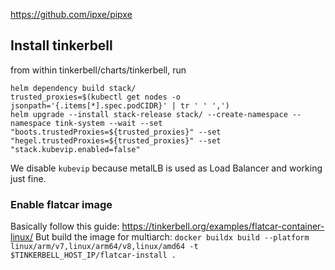 https://github.com/ipxe/pipxe

## Install tinkerbell

from within tinkerbell/charts/tinkerbell, run

```shell
helm dependency build stack/
trusted_proxies=$(kubectl get nodes -o jsonpath='{.items[*].spec.podCIDR}' | tr ' ' ',')
helm upgrade --install stack-release stack/ --create-namespace --namespace tink-system --wait --set "boots.trustedProxies=${trusted_proxies}" --set "hegel.trustedProxies=${trusted_proxies}" --set "stack.kubevip.enabled=false"
```

We disable `kubevip` because metalLB is used as Load Balancer and working just fine.

### Enable flatcar image

Basically follow this guide: https://tinkerbell.org/examples/flatcar-container-linux/
But build the image for multiarch:
`docker buildx build --platform linux/arm/v7,linux/arm64/v8,linux/amd64 -t $TINKERBELL_HOST_IP/flatcar-install .`